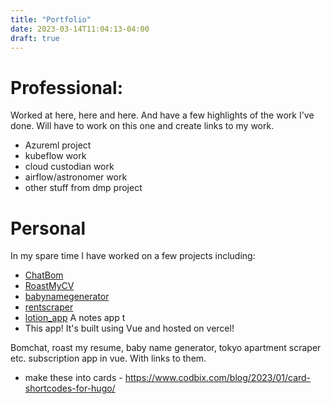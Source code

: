 ```yaml
---
title: "Portfolio"
date: 2023-03-14T11:04:13-04:00
draft: true
---
```


# Professional:
Worked at here, here and here. And have a few highlights of the work I've done. Will have to work on this one and create links to my work.
- Azureml project 
- kubeflow work 
- cloud custodian work 
- airflow/astronomer work
- other stuff from dmp project 

# Personal
In my spare time I have worked on a few projects including:
- [ChatBom](https://www.chatbom.ai/)
- [RoastMyCV](https://roastmycv.app/)
- [babynamegenerator](url)
- [rentscraper](url)
- [lotion_app](url) A notes app t
- This app! It's built using Vue and hosted on vercel! 

Bomchat, roast my resume, baby name generator, tokyo apartment scraper etc. subscription app in vue. With links to them. 


- make these into cards - https://www.codbix.com/blog/2023/01/card-shortcodes-for-hugo/